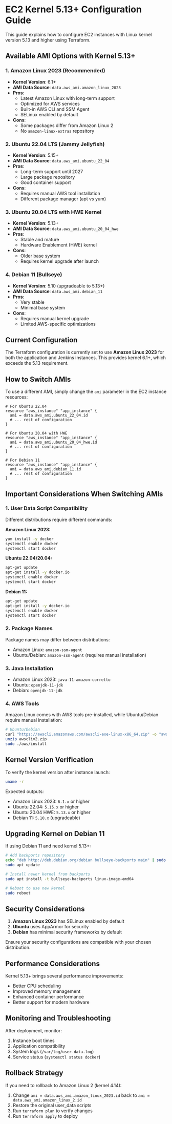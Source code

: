 # EC2 Kernel 5.13+ Configuration Guide

This guide explains how to configure EC2 instances with Linux kernel version 5.13 and higher using Terraform.

## Available AMI Options with Kernel 5.13+

### 1. Amazon Linux 2023 (Recommended)
- **Kernel Version**: 6.1+
- **AMI Data Source**: `data.aws_ami.amazon_linux_2023`
- **Pros**: 
  - Latest Amazon Linux with long-term support
  - Optimized for AWS services
  - Built-in AWS CLI and SSM Agent
  - SELinux enabled by default
- **Cons**: 
  - Some packages differ from Amazon Linux 2
  - No `amazon-linux-extras` repository

### 2. Ubuntu 22.04 LTS (Jammy Jellyfish)
- **Kernel Version**: 5.15+
- **AMI Data Source**: `data.aws_ami.ubuntu_22_04`
- **Pros**:
  - Long-term support until 2027
  - Large package repository
  - Good container support
- **Cons**:
  - Requires manual AWS tool installation
  - Different package manager (apt vs yum)

### 3. Ubuntu 20.04 LTS with HWE Kernel
- **Kernel Version**: 5.13+
- **AMI Data Source**: `data.aws_ami.ubuntu_20_04_hwe`
- **Pros**:
  - Stable and mature
  - Hardware Enablement (HWE) kernel
- **Cons**:
  - Older base system
  - Requires kernel upgrade after launch

### 4. Debian 11 (Bullseye)
- **Kernel Version**: 5.10 (upgradeable to 5.13+)
- **AMI Data Source**: `data.aws_ami.debian_11`
- **Pros**:
  - Very stable
  - Minimal base system
- **Cons**:
  - Requires manual kernel upgrade
  - Limited AWS-specific optimizations

## Current Configuration

The Terraform configuration is currently set to use **Amazon Linux 2023** for both the application and Jenkins instances. This provides kernel 6.1+, which exceeds the 5.13 requirement.

## How to Switch AMIs

To use a different AMI, simply change the `ami` parameter in the EC2 instance resources:

```hcl
# For Ubuntu 22.04
resource "aws_instance" "app_instance" {
  ami = data.aws_ami.ubuntu_22_04.id
  # ... rest of configuration
}

# For Ubuntu 20.04 with HWE
resource "aws_instance" "app_instance" {
  ami = data.aws_ami.ubuntu_20_04_hwe.id
  # ... rest of configuration
}

# For Debian 11
resource "aws_instance" "app_instance" {
  ami = data.aws_ami.debian_11.id
  # ... rest of configuration
}
```

## Important Considerations When Switching AMIs

### 1. User Data Script Compatibility

Different distributions require different commands:

**Amazon Linux 2023:**
```bash
yum install -y docker
systemctl enable docker
systemctl start docker
```

**Ubuntu 22.04/20.04:**
```bash
apt-get update
apt-get install -y docker.io
systemctl enable docker
systemctl start docker
```

**Debian 11:**
```bash
apt-get update
apt-get install -y docker.io
systemctl enable docker
systemctl start docker
```

### 2. Package Names

Package names may differ between distributions:
- Amazon Linux: `amazon-ssm-agent`
- Ubuntu/Debian: `amazon-ssm-agent` (requires manual installation)

### 3. Java Installation

- Amazon Linux 2023: `java-11-amazon-corretto`
- Ubuntu: `openjdk-11-jdk`
- Debian: `openjdk-11-jdk`

### 4. AWS Tools

Amazon Linux comes with AWS tools pre-installed, while Ubuntu/Debian require manual installation:

```bash
# Ubuntu/Debian
curl "https://awscli.amazonaws.com/awscli-exe-linux-x86_64.zip" -o "awscliv2.zip"
unzip awscliv2.zip
sudo ./aws/install
```

## Kernel Version Verification

To verify the kernel version after instance launch:

```bash
uname -r
```

Expected outputs:
- Amazon Linux 2023: `6.1.x` or higher
- Ubuntu 22.04: `5.15.x` or higher
- Ubuntu 20.04 HWE: `5.13.x` or higher
- Debian 11: `5.10.x` (upgradeable)

## Upgrading Kernel on Debian 11

If using Debian 11 and need kernel 5.13+:

```bash
# Add backports repository
echo "deb http://deb.debian.org/debian bullseye-backports main" | sudo tee /etc/apt/sources.list.d/backports.list
sudo apt update

# Install newer kernel from backports
sudo apt install -t bullseye-backports linux-image-amd64

# Reboot to use new kernel
sudo reboot
```

## Security Considerations

1. **Amazon Linux 2023** has SELinux enabled by default
2. **Ubuntu** uses AppArmor for security
3. **Debian** has minimal security frameworks by default

Ensure your security configurations are compatible with your chosen distribution.

## Performance Considerations

Kernel 5.13+ brings several performance improvements:
- Better CPU scheduling
- Improved memory management
- Enhanced container performance
- Better support for modern hardware

## Monitoring and Troubleshooting

After deployment, monitor:
1. Instance boot times
2. Application compatibility
3. System logs (`/var/log/user-data.log`)
4. Service status (`systemctl status docker`)

## Rollback Strategy

If you need to rollback to Amazon Linux 2 (kernel 4.14):
1. Change `ami = data.aws_ami.amazon_linux_2023.id` back to `ami = data.aws_ami.amazon_linux_2.id`
2. Restore the original user_data scripts
3. Run `terraform plan` to verify changes
4. Run `terraform apply` to deploy 